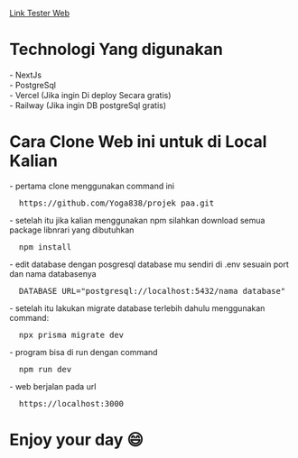 
<a href="https://y-team-paa.vercel.app/">Link Tester Web</a>
<h1>Technologi Yang digunakan</h1>
<div style="display":flex>
  - NextJs   
  <img src="https://seeklogo.com/images/N/next-js-icon-logo-EE302D5DBD-seeklogo.com.png" width='15px'>
</div>
<div style="display":flex>
  - PostgreSql   
  <img src="https://i.ibb.co/VLXdkXM/icons8-postgresql-48.png" width='15px'>
</div>
<div style="display":flex>
  - Vercel (Jika ingin Di deploy Secara gratis)   
  <img src="https://assets.vercel.com/image/upload/v1588805858/repositories/vercel/logo.png" width='15px'>
</div>
<div style="display":flex>
  - Railway (Jika ingin DB postgreSql gratis)   
  <img src="https://camo.githubusercontent.com/df61f4b2e2cc40922b5290ed53040485ab7167836872ce1aa88d88462e9816ce/68747470733a2f2f7261696c7761792e6170702f6272616e642f6c6f676f2d6c696768742e706e67" width='15px'>
</div>
<h1>Cara Clone Web ini untuk di Local Kalian</h1>
- pertama clone menggunakan command ini
<pre>
  https://github.com/Yoga838/projek_paa.git
</pre>
- setelah itu jika kalian menggunakan npm silahkan download semua package libnrari yang dibutuhkan 
<pre>
  npm install
</pre>
- edit database dengan posgresql database mu sendiri di .env sesuain port dan nama databasenya
<pre>
  DATABASE_URL="postgresql://localhost:5432/nama_database"
</pre>
- setelah itu lakukan migrate database terlebih dahulu menggunakan command:
<pre>
  npx prisma migrate dev
</pre>
- program bisa di run dengan command
<pre>
  npm run dev
</pre>
- web berjalan pada url
<pre>
  https://localhost:3000
</pre>
<h1>Enjoy your day 😄</h1>
